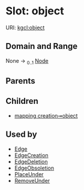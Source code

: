 
# Slot: object




URI: [kgcl:object](http://w3id.org/kgcl/object)


## Domain and Range

None &#8594;  <sub>0..1</sub> [Node](Node.md)

## Parents


## Children

 *  [mapping creation➞object](mapping_creation_object.md)

## Used by

 * [Edge](Edge.md)
 * [EdgeCreation](EdgeCreation.md)
 * [EdgeDeletion](EdgeDeletion.md)
 * [EdgeObsoletion](EdgeObsoletion.md)
 * [PlaceUnder](PlaceUnder.md)
 * [RemoveUnder](RemoveUnder.md)
